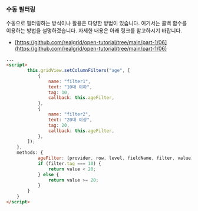 ### 수동 필터링

수동으로 필터링하는 방식이나 활용은 다양한 방법이 있습니다.
여기서는 콜백 함수를 이용하는 방법을 설명하겠습니다.
자세한 내용은 아래 링크를 참고하시기 바랍니다.

* [https://github.com/realgrid/open-tutorial/tree/main/part-1/06](https://github.com/realgrid/open-tutorial/tree/main/part-1/06)

``` html
...
<script>
        this.gridView.setColumnFilters("age", [
            {
                name: "filter1",
                text: "10대 이하",
                tag: 10,
                callback: this.ageFilter,
            },
            {
                name: "filter2",
                text: "20대 이상",
                tag: 20,
                callback: this.ageFilter,
            },
        ]);
    },
    methods: {
            ageFilter: (provider, row, level, fieldName, filter, value) => {
            if (filter.tag === 10) {
                return value < 20;
            } else {
                return value >= 20;
            }
        }
    }
</script>
```
